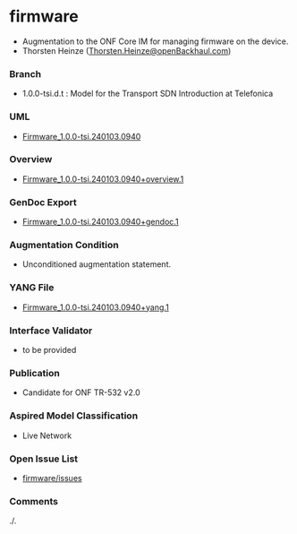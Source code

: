# firmware
- Augmentation to the ONF Core IM for managing firmware on the device.
- Thorsten Heinze (Thorsten.Heinze@openBackhaul.com)

### Branch
- 1.0.0-tsi.d.t : Model for the Transport SDN Introduction at Telefonica

### UML
- [Firmware_1.0.0-tsi.240103.0940](./Firmware_1.0.0-tsi.240103.0940.zip)

### Overview 
- [Firmware_1.0.0-tsi.240103.0940+overview.1](./Firmware_1.0.0-tsi.240103.0940+overview.1.png)

### GenDoc Export
- [Firmware_1.0.0-tsi.240103.0940+gendoc.1](./Firmware_1.0.0-tsi.240103.0940+gendoc.1.docx)

### Augmentation Condition
- Unconditioned augmentation statement.

### YANG File
- [Firmware_1.0.0-tsi.240103.0940+yang.1](./Firmware_1.0.0-tsi.240103.0940+yang.1.zip)

### Interface Validator
- to be provided

### Publication
- Candidate for ONF TR-532 v2.0

### Aspired Model Classification
- Live Network

### Open Issue List
- [firmware/issues](../../issues)

### Comments
./.
